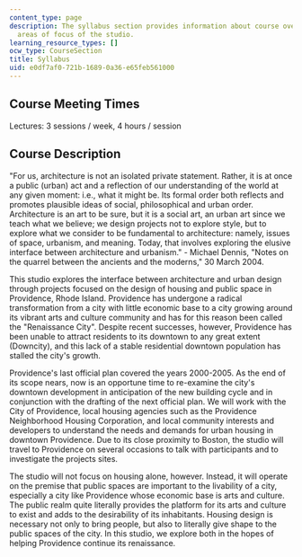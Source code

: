 ```yaml
---
content_type: page
description: The syllabus section provides information about course overview and the
  areas of focus of the studio.
learning_resource_types: []
ocw_type: CourseSection
title: Syllabus
uid: e0df7af0-721b-1689-0a36-e65feb561000
---
```


Course Meeting Times
--------------------

Lectures: 3 sessions / week, 4 hours / session

Course Description
------------------

"For us, architecture is not an isolated private statement. Rather, it is at once a public (urban) act and a reflection of our understanding of the world at any given moment: i.e., what it might be. Its formal order both reflects and promotes plausible ideas of social, philosophical and urban order. Architecture is an art to be sure, but it is a social art, an urban art since we teach what we believe; we design projects not to explore style, but to explore what we consider to be fundamental to architecture: namely, issues of space, urbanism, and meaning. Today, that involves exploring the elusive interface between architecture and urbanism." - Michael Dennis, "Notes on the quarrel between the ancients and the moderns," 30 March 2004.

This studio explores the interface between architecture and urban design through projects focused on the design of housing and public space in Providence, Rhode Island. Providence has undergone a radical transformation from a city with little economic base to a city growing around its vibrant arts and culture community and has for this reason been called the "Renaissance City". Despite recent successes, however, Providence has been unable to attract residents to its downtown to any great extent (Downcity), and this lack of a stable residential downtown population has stalled the city's growth.

Providence's last official plan covered the years 2000-2005. As the end of its scope nears, now is an opportune time to re-examine the city's downtown development in anticipation of the new building cycle and in conjunction with the drafting of the next official plan. We will work with the City of Providence, local housing agencies such as the Providence Neighborhood Housing Corporation, and local community interests and developers to understand the needs and demands for urban housing in downtown Providence. Due to its close proximity to Boston, the studio will travel to Providence on several occasions to talk with participants and to investigate the projects sites.

The studio will not focus on housing alone, however. Instead, it will operate on the premise that public spaces are important to the livability of a city, especially a city like Providence whose economic base is arts and culture. The public realm quite literally provides the platform for its arts and culture to exist and adds to the desirability of its inhabitants. Housing design is necessary not only to bring people, but also to literally give shape to the public spaces of the city. In this studio, we explore both in the hopes of helping Providence continue its renaissance.